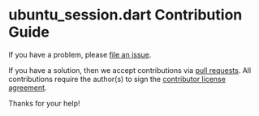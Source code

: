 # ubuntu_session.dart Contribution Guide

If you have a problem, please [file an issue](https://github.com/canonical/ubuntu_session.dart/issues/new).

If you have a solution, then we accept contributions via [pull requests](https://github.com/canonical/ubuntu_session.dart/pulls).
All contributions require the author(s) to sign the [contributor license agreement](http://www.ubuntu.com/legal/contributors/).

Thanks for your help!
